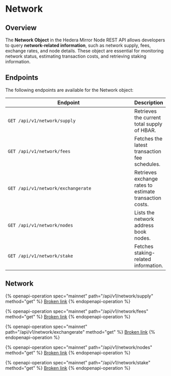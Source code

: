 # Network

## Overview

The **Network Object** in the Hedera Mirror Node REST API allows developers to query **network-related information**, such as network supply, fees, exchange rates, and node details. These object are essential for monitoring network status, estimating transaction costs, and retrieving staking information.

## Endpoints

The following endpoints are available for the Network object:

<table><thead><tr><th width="392">Endpoint</th><th>Description</th></tr></thead><tbody><tr><td><code>GET /api/v1/network/supply</code></td><td>Retrieves the current total supply of HBAR.</td></tr><tr><td><code>GET /api/v1/network/fees</code></td><td>Fetches the latest transaction fee schedules.</td></tr><tr><td><code>GET /api/v1/network/exchangerate</code></td><td>Retrieves exchange rates to estimate transaction costs.</td></tr><tr><td><code>GET /api/v1/network/nodes</code></td><td>Lists the network address book nodes.</td></tr><tr><td><code>GET /api/v1/network/stake</code></td><td>Fetches staking-related information.</td></tr></tbody></table>

## Network

{% openapi-operation spec="mainnet" path="/api/v1/network/supply" method="get" %}
[Broken link](broken-reference)
{% endopenapi-operation %}

{% openapi-operation spec="mainnet" path="/api/v1/network/fees" method="get" %}
[Broken link](broken-reference)
{% endopenapi-operation %}



{% openapi-operation spec="mainnet" path="/api/v1/network/exchangerate" method="get" %}
[Broken link](broken-reference)
{% endopenapi-operation %}

{% openapi-operation spec="mainnet" path="/api/v1/network/nodes" method="get" %}
[Broken link](broken-reference)
{% endopenapi-operation %}

{% openapi-operation spec="mainnet" path="/api/v1/network/stake" method="get" %}
[Broken link](broken-reference)
{% endopenapi-operation %}


